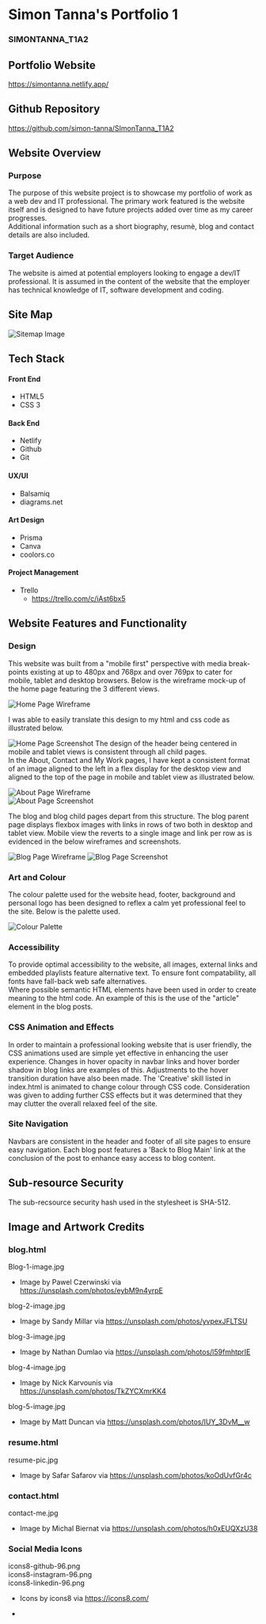 # Simon Tanna's Portfolio 1
### SIMONTANNA_T1A2

## Portfolio Website
<https://simontanna.netlify.app/>

## Github Repository
<https://github.com/simon-tanna/SImonTanna_T1A2>  

## Website Overview 

### Purpose
The purpose of this website project is to showcase my portfolio of work as a web dev and IT professional. The primary work featured is the website itself and is designed to have future projects added over time as my career progresses.  
Additional information such as a short biography, resumè, blog and contact details are also included.   

### Target Audience
The website is aimed at potential employers looking to engage a dev/IT professional. It is assumed in the content of the website that the employer has technical knowledge of IT, software development and coding.   

## Site Map
![Sitemap Image](./docs/sitemap.png)

## Tech Stack 
#### **Front End**
- HTML5
- CSS 3

#### **Back End**
- Netlify
- Github
- Git

#### **UX/UI**
- Balsamiq
- diagrams.net

#### **Art Design**
- Prisma
- Canva
- coolors.co

#### **Project Management**
- Trello
    - <https://trello.com/c/iAst6bx5>


## Website Features and Functionality
### Design
This website was built from a "mobile first" perspective with media break-points existing at up to 480px and 768px and over 769px to cater for mobile, tablet and desktop browsers. Below is the wireframe mock-up of the home page featuring the 3 different views.    

![Home Page Wireframe](./docs/Wireframes_Images/index.html.png)    

I was able to easily translate this design to my html and css code as illustrated below.    

![Home Page Screenshot](./docs/index_view.png)
The design of the header being centered in mobile and tablet views is consistent through all child pages.   
In the About, Contact and My Work pages, I have kept a consistent format of an image aligned to the left in a flex display for the desktop view and aligned to the top of the page in mobile and tablet view as illustrated below.  

![About Page Wireframe](./docs/Wireframes_Images/about.html.png)    
![About Page Screenshot](./docs/about_view.png)  

The blog and blog child pages depart from this structure. The blog parent page displays flexbox images with links in rows of two both in desktop and tablet view. Mobile view the reverts to a single image and link per row as is evidenced in the below wireframes and screenshots.

![Blog Page Wireframe](./docs/Wireframes_Images/blog.html.png) 
![Blog Page Screenshot](./docs/blog_view.png)    

### Art and Colour

The colour palette used for the website head, footer, background and personal logo has been designed to reflex a calm yet professional feel to the site. Below is the palette used.   

![Colour Palette](./docs/colour_palette.png)

### Accessibility

To provide optimal accessibility to the website, all images, external links and embedded playlists feature alternative text. To ensure font compatability, all fonts have fall-back web safe alternatives.  
Where possible semantic HTML elements have been used in order to create meaning to the html code. An example of this is the use of the "article" element in the blog posts.

### CSS Animation and Effects

In order to maintain a professional looking website that is user friendly, the CSS animations used are simple yet effective in enhancing the user experience. Changes in hover opacity in navbar links and hover border shadow in blog links are examples of this. Adjustments to the hover transition duration have also been made. The 'Creative' skill listed in index.html is animated to change colour through CSS code. Consideration was given to adding further CSS effects but it was determined that they may clutter the overall relaxed feel of the site.

### Site Navigation

Navbars are consistent in the header and footer of all site pages to ensure easy navigation. Each blog post features a 'Back to Blog Main' link at the conclusion of the post to enhance easy access to blog content.

## Sub-resource Security
The sub-recsource security hash used in the stylesheet is SHA-512.

## Image and Artwork Credits

### **blog.html**
Blog-1-image.jpg
- Image by Pawel Czerwinski via https://unsplash.com/photos/eybM9n4yrpE

blog-2-image.jpg
- Image by Sandy Millar via https://unsplash.com/photos/yvpexJFLTSU

blog-3-image.jpg
- Image by Nathan Dumlao via https://unsplash.com/photos/l59fmhtprIE

blog-4-image.jpg
- Image by Nick Karvounis via https://unsplash.com/photos/TkZYCXmrKK4

blog-5-image.jpg
- Image by Matt Duncan via https://unsplash.com/photos/IUY_3DvM__w

### **resume.html**
resume-pic.jpg
- Image by Safar Safarov via https://unsplash.com/photos/koOdUvfGr4c

### **contact.html**
contact-me.jpg
- Image by Michal Biernat via https://unsplash.com/photos/h0xEUQXzU38

### **Social Media Icons**
icons8-github-96.png    
icons8-instagram-96.png   
icons8-linkedin-96.png
- Icons by icons8 via https://icons8.com/

*
